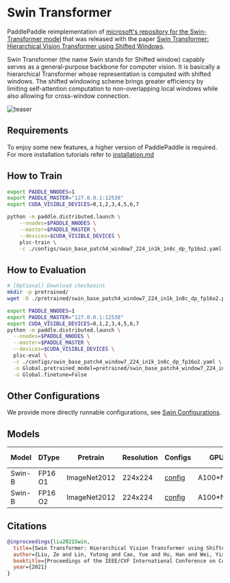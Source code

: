 # Swin Transformer

PaddlePaddle reimplementation of [microsoft's repository for the Swin-Transformer model](https://github.com/microsoft/Swin-Transformer) that was released with the paper [Swin Transformer: Hierarchical Vision Transformer using Shifted Windows](https://arxiv.org/pdf/2103.14030.pdf).

Swin Transformer (the name Swin stands for Shifted window) capably serves as a general-purpose backbone for computer vision. It is basically a hierarchical Transformer whose representation is computed with shifted windows. The shifted windowing scheme brings greater efficiency by limiting self-attention computation to non-overlapping local windows while also allowing for cross-window connection.

![teaser](https://github.com/microsoft/Swin-Transformer/blob/main/figures/teaser.png?raw=true)

## Requirements
To enjoy some new features, a higher version of PaddlePaddle is required. For more installation tutorials 
refer to [installation.md](../../../README.md#installation)

## How to Train

```bash
export PADDLE_NNODES=1
export PADDLE_MASTER="127.0.0.1:12538"
export CUDA_VISIBLE_DEVICES=0,1,2,3,4,5,6,7

python -m paddle.distributed.launch \
    --nnodes=$PADDLE_NNODES \
    --master=$PADDLE_MASTER \
    --devices=$CUDA_VISIBLE_DEVICES \
    plsc-train \
    -c ./configs/swin_base_patch4_window7_224_in1k_1n8c_dp_fp16o2.yaml
```

## How to Evaluation

```bash
# [Optional] Download checkpoint
mkdir -p pretrained/
wget -O ./pretrained/swin_base_patch4_window7_224_in1k_1n8c_dp_fp16o2.pdparams https://plsc.bj.bcebos.com/models/swin/v2.5/swin_base_patch4_window7_224_in1k_1n8c_dp_fp16o2.pdparams

```

```bash
export PADDLE_NNODES=1
export PADDLE_MASTER="127.0.0.1:12538"
export CUDA_VISIBLE_DEVICES=0,1,2,3,4,5,6,7
python -m paddle.distributed.launch \
  --nnodes=$PADDLE_NNODES \
  --master=$PADDLE_MASTER \
  --devices=$CUDA_VISIBLE_DEVICES \
  plsc-eval \
  -c ./configs/swin_base_patch4_window7_224_in1k_1n8c_dp_fp16o2.yaml \
  -o Global.pretrained_model=pretrained/swin_base_patch4_window7_224_in1k_1n8c_dp_fp16o2 \
  -o Global.finetune=False
```

## Other Configurations
We provide more directly runnable configurations, see [Swin Configurations](./configs/).


## Models

| Model  | DType   | Pretrain     | Resolution | Configs                                                      | GPUs      | Img/sec | Top1 Acc | Official | Checkpoint                                                   | Log                                                          |
| ------ | ------- | ------------ | ---------- | ------------------------------------------------------------ | --------- | ------- | -------- | -------- | ------------------------------------------------------------ | ------------------------------------------------------------ |
| Swin-B | FP16 O1 | ImageNet2012 | 224x224    | [config](./configs/swin_base_patch4_window7_224_in1k_1n8c_dp_fp16o1.yaml) | A100*N1C8 | 2155    | 0.83362  | 0.835    | [download](https://plsc.bj.bcebos.com/models/swin/v2.5/swin_base_patch4_window7_224_fp16o1.pdparams) | [log](https://plsc.bj.bcebos.com/models/swin/v2.5/swin_base_patch4_window7_224_fp16o1.log) |
| Swin-B | FP16 O2 | ImageNet2012 | 224x224    | [config](./configs/swin_base_patch4_window7_224_in1k_1n8c_dp_fp16o2.yaml) | A100*N1C8 | 3006    | 0.83223  | 0.835    | [download](https://plsc.bj.bcebos.com/models/swin/v2.5/swin_base_patch4_window7_224_fp16o2.pdparams) | [log](https://plsc.bj.bcebos.com/models/swin/v2.5/swin_base_patch4_window7_224_fp16o2.log) |



## Citations

```bibtex
@inproceedings{liu2021Swin,
  title={Swin Transformer: Hierarchical Vision Transformer using Shifted Windows},
  author={Liu, Ze and Lin, Yutong and Cao, Yue and Hu, Han and Wei, Yixuan and Zhang, Zheng and Lin, Stephen and Guo, Baining},
  booktitle={Proceedings of the IEEE/CVF International Conference on Computer Vision (ICCV)},
  year={2021}
}
```
